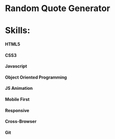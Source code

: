 # Random Quote Generator
 
 # Skills:
   #### HTML5
   #### CSS3
   #### Javascript
   #### Object Oriented Programming
   #### JS Animation
   #### Mobile First
   #### Responsive
   #### Cross-Browser
   #### Git
   
